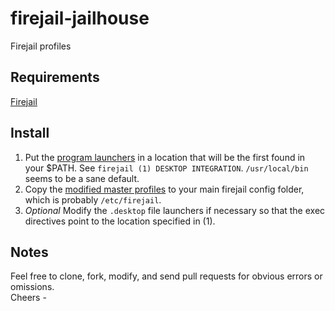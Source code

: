# firejail-jailhouse  
Firejail profiles  
  
## Requirements  
[Firejail](https://github.com/netblue30/firejail)  
  
## Install  
1. Put the [program launchers](https://github.com/saildata/firejail-jailhouse/tree/master/usr/local/bin) in a location that will be the first found in your $PATH. See `firejail (1) DESKTOP INTEGRATION`. `/usr/local/bin` seems to be a sane default.  
2. Copy the [modified master profiles](https://github.com/saildata/firejail-jailhouse/tree/master/etc/firejail) to your main firejail config folder, which is probably `/etc/firejail`.
3. *Optional* Modify the `.desktop` file launchers if necessary so that the exec directives point to the location specified in (1).  
  
## Notes  
Feel free to clone, fork, modify, and send pull requests for obvious errors or omissions.  
Cheers -  
